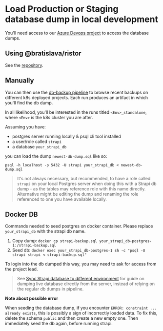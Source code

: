 # Load Production or Staging database dump in local development

You'll need access to our [Azure Devops project](https://dev.azure.com/bratislava-innovation/Inovacie) to access the database dumps.

## Using @bratislava/ristor

See the [repository](https://github.com/bratislava/ristor).

## Manually

You can then use the [db-backup pipeline](https://dev.azure.com/bratislava-innovation/Inovacie/_build?definitionId=28) to browse recent backups on different k8s deployed projects. Each run produces an artifact in which you'll find the db dump.

In all likelihood, you'll be interested in the runs titled `<Env>_standalone`, where `<Env>` is the k8s cluster you are after.

Assuming you have:

- postgres server running locally & psql cli tool installed
- a user/role called `strapi`
- a database `your_strapi_db`

you can load the dump `newest-db-dump.sql` like so:

```
psql -h localhost -p 5432 -U strapi your_strapi_db < newest-db-dump.sql
```

> It's not always necessary, but recommended, to have a role called `strapi` on your local Postgres server when doing this with a Strapi db dump - as the tables may reference role with this name directly. Alternative might be editing the dump and renaming the role referenced to one you have available locally.

## Docker DB

Commands needed to seed postgres on docker container. Please replace `your_strapi_db` with the strapi db name.

1. Copy dump:
   `docker cp strapi-backup.sql your_strapi_db-postgres-1:/strapi-backup.sql`
2. Seed db:
   `docker exec your_strapi_db-postgres-1 sh -c "psql -U strapi strapi < strapi-backup.sql"`

To login into the db dumped this way, you may need to ask for access from the project lead.

> See [Sync Strapi database to different environment](./sync-strapi-db-to-different-env.md) for guide on dumping live database directly from the server, instead of relying on the regular db dumps in pipeline.

**Note about possible error**

When seeding the database dump, if you encounter `ERROR: constraint ... already exists`, this is possibly a sign of incorrectly loaded data. To fix this, delete the schema `public` and then create a new empty one. Then immediately seed the db again, before running strapi.
